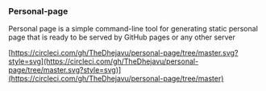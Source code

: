 ### Personal-page
Personal page is a simple command-line tool for generating static personal page that is ready to be served by GitHub pages or any other server

[https://circleci.com/gh/TheDhejavu/personal-page/tree/master.svg?style=svg](https://circleci.com/gh/TheDhejavu/personal-page/tree/master.svg?style=svg)](https://circleci.com/gh/TheDhejavu/personal-page/tree/master)
